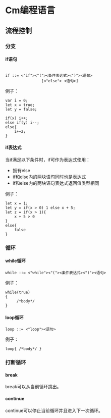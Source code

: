 # Cm编程语言

## 流程控制

### 分支

#### if语句

```bnf

if ::= <"if"><"("><条件表达式><")"><语句>
                [<"else"> <语句>]

```

例子：

```cm
var i = 0;
let x = true;
let y = false;

if(x) i++;
else if(y) i--;
else{
	i+=2;
}
```

#### if表达式
当if满足以下条件时，if可作为表达式使用：
* 拥有else
* if和else内的两块语句同时也是表达式
* if和else内的两块语句表达式返回值类型相同

例子：

```cm
let x = 1;
let y = if(x > 0) 1 else x + 5;
let z = if(x > 1){
	x + 5 > 0
}
else{
	false
}
```

### 循环

#### while循环

```bnf
while ::= <"while"><"("><条件表达式><")"><语句>
```

例子：

```cm
while(true)
{
     /*body*/
}
```

#### loop循环
```bnf
loop ::= <"loop"><语句>
```

例子：
```cm
loop{ /*body*/ }
```

### 打断循环

#### break
break可以从当前循环跳出。

#### continue
continue可以停止当前循环并且进入下一次循环。

